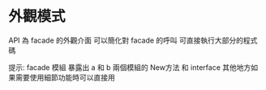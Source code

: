 # 外觀模式

API 為 facade 的外觀介面
可以簡化對 facade 的呼叫
可直接執行大部分的程式碼

提示:
facade 模組 暴露出 a 和 b 兩個模組的 New方法 和 interface
其他地方如果需要使用細節功能時可以直接用
